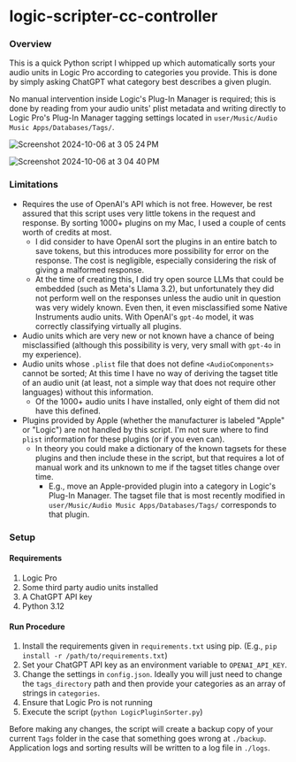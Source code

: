 # logic-scripter-cc-controller

### Overview
This is a quick Python script I whipped up which automatically sorts your audio units in Logic Pro according to categories you provide. This is done by simply asking ChatGPT what category best describes a given plugin.

No manual intervention inside Logic's Plug-In Manager is required; this is done by reading from your audio units' plist metadata and writing directly to Logic Pro's Plug-In Manager tagging settings located in `user/Music/Audio Music Apps/Databases/Tags/`. 

![Screenshot 2024-10-06 at 3 05 24 PM](https://github.com/user-attachments/assets/cb4f7d6f-3c18-491e-9406-05df131e7716)

![Screenshot 2024-10-06 at 3 04 40 PM](https://github.com/user-attachments/assets/85953443-a68b-4d9d-b410-24afd4a2a66a)

### Limitations
- Requires the use of OpenAI's API which is not free. However, be rest assured that this script uses very little tokens in the request and response. By sorting 1000+ plugins on my Mac, I used a couple of cents worth of credits at most. 
  - I did consider to have OpenAI sort the plugins in an entire batch to save tokens, but this introduces more possibility for error on the response. The cost is negligible, especially considering the risk of giving a malformed response.
  - At the time of creating this, I did try open source LLMs that could be embedded (such as Meta's Llama 3.2), but unfortunately they did not perform well on the responses unless the audio unit in question was very widely known. Even then, it even misclassified some Native Instruments audio units. With OpenAI's `gpt-4o` model, it was correctly classifying virtually all plugins.
- Audio units which are very new or not known have a chance of being misclassified (although this possibility is very, very small with `gpt-4o` in my experience).
- Audio units whose `.plist` file that does not define `<AudioComponents>` cannot be sorted; At this time I have no way of deriving the tagset title of an audio unit (at least, not a simple way that does not require other languages) without this information.
  - Of the 1000+ audio units I have installed, only eight of them did not have this defined.
- Plugins provided by Apple (whether the manufacturer is labeled "Apple" or "Logic") are not handled by this script. I'm not sure where to find `plist` information for these plugins (or if you even can).
  - In theory you could make a dictionary of the known tagsets for these plugins and then include these in the script, but that requires a lot of manual work and its unknown to me if the tagset titles change over time.
    - E.g., move an Apple-provided plugin into a category in Logic's Plug-In Manager. The tagset file that is most recently modified in `user/Music/Audio Music Apps/Databases/Tags/` corresponds to that plugin.

### Setup

#### Requirements
1. Logic Pro
2. Some third party audio units installed
3. A ChatGPT API key
4. Python 3.12

#### Run Procedure
1. Install the requirements given in `requirements.txt` using pip. (E.g., `pip install -r /path/to/requirements.txt`)
2. Set your ChatGPT API key as an environment variable to `OPENAI_API_KEY`.
3. Change the settings in `config.json`. Ideally you will just need to change the `tags_directory` path and then provide your categories as an array of strings in `categories`.
4. Ensure that Logic Pro is not running
5. Execute the script (`python LogicPluginSorter.py`)

Before making any changes, the script will create a backup copy of your current `Tags` folder in the case that something goes wrong at `./backup`. Application logs and sorting results will be written to a log file in `./logs`.


